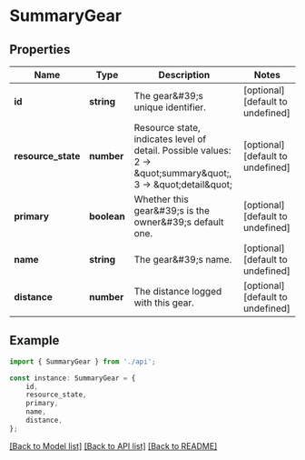 # SummaryGear


## Properties

Name | Type | Description | Notes
------------ | ------------- | ------------- | -------------
**id** | **string** | The gear\&#39;s unique identifier. | [optional] [default to undefined]
**resource_state** | **number** | Resource state, indicates level of detail. Possible values: 2 -&gt; \&quot;summary\&quot;, 3 -&gt; \&quot;detail\&quot; | [optional] [default to undefined]
**primary** | **boolean** | Whether this gear\&#39;s is the owner\&#39;s default one. | [optional] [default to undefined]
**name** | **string** | The gear\&#39;s name. | [optional] [default to undefined]
**distance** | **number** | The distance logged with this gear. | [optional] [default to undefined]

## Example

```typescript
import { SummaryGear } from './api';

const instance: SummaryGear = {
    id,
    resource_state,
    primary,
    name,
    distance,
};
```

[[Back to Model list]](../README.md#documentation-for-models) [[Back to API list]](../README.md#documentation-for-api-endpoints) [[Back to README]](../README.md)
